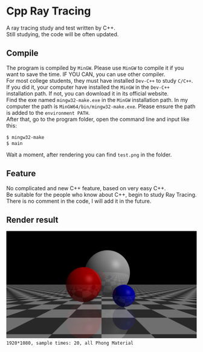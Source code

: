 # Cpp Ray Tracing
A ray tracing study and test written by C++.<br>
Still studying, the code will be often updated.

## Compile
The program is compiled by `MinGW`. Please use `MinGW` to compile it if you want to save the time. IF YOU CAN, you can use other compiler.<br>
For most college students, they must have installed `Dev-C++` to study `C/C++`. If you did it, your computer have installed the `MinGW` in the `Dev-C++` installation path. If not, you can download it in its official website.<br>
Find the exe named `mingw32-make.exe` in the `MinGW` installation path. In my computer the path is `MinGW64/bin/mingw32-make.exe`. Please ensure the path is added to the `environment PATH`.<br>
After that, go to the program folder, open the command line and input like this:
```
$ mingw32-make
$ main
```
Wait a moment, after rendering you can find `test.png` in the folder.
  
## Feature
No complicated and new C++ feature, based on very easy C++.<br>
Be suitable for the people who know about C++, begin to study Ray Tracing.<br>
There is no comment in the code, I will add it in the future.

## Render result
![1920*1080, 20 sample times, all Phong Material](https://github.com/Crawler995/Cpp-Ray-Tracing/blob/master/test_compressed.png)
`1920*1080, sample times: 20, all Phong Material`
